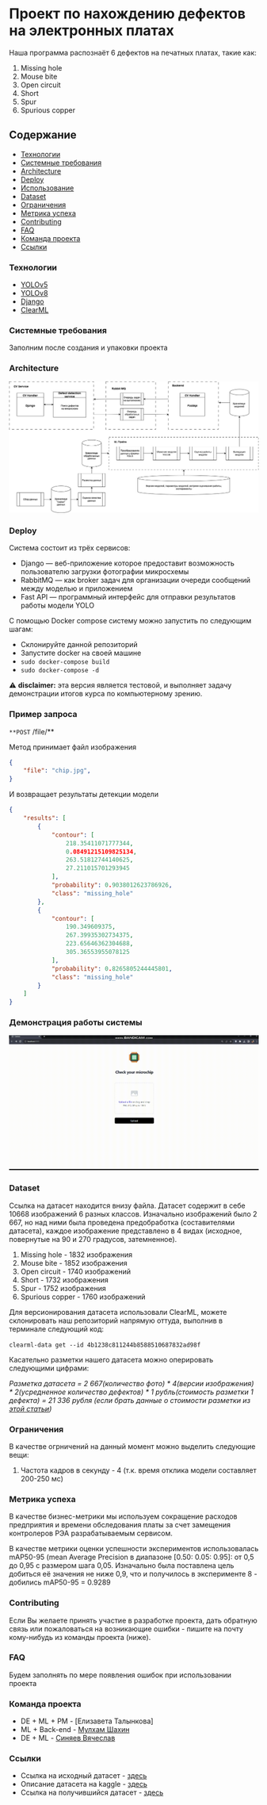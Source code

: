 # Проект по нахождению дефектов на электронных платах
Наша программа распознаёт 6 дефектов на печатных платах, такие как:
1. Missing hole
2. Mouse bite
3. Open circuit
4. Short
5. Spur
6. Spurious copper

## Содержание
- [Технологии](#технологии)
- [Системные требования](#системные-требования)
- [Architecture](#architecture)
- [Deploy](#deploy)
- [Использование](#использование)
- [Dataset](#dataset)
- [Ограничения](#ограничения)
- [Метрика успеха](#метрика-успеха)
- [Contributing](#contributing)
- [FAQ](#faq)
- [Команда проекта](#команда-проекта)
- [Ссылки](#ссылки)


### Технологии
- [YOLOv5](https://github.com/ultralytics/yolov5)
- [YOLOv8](https://github.com/ultralytics/ultralytics)
- [Django](https://www.djangoproject.com)
- [ClearML](https://clear.ml)

### Системные требования 
Заполним после создания и упаковки проекта

### Architecture 

![ml_pipeline.jpg](images/ml_pipeline.jpg)

### Deploy
Система состоит из трёх сервисов: 

- Django — веб-приложение которое предоставит возможность пользователю загрузки фотографии микросхемы
- RabbitMQ — как broker задач для организации очереди сообщений между моделью и приложением
- Fast API — программный интерфейс для отправки результатов работы модели YOLO

С помощью Docker compose систему можно запустить по следующим шагам:

- Склонируйте данной репозиторий
- Запустите docker на своей машине
- ```sudo docker-compose build```
- ```sudo docker-compose -d```

⚠️ **disclaimer:** эта версия является тестовой, и выполняет задачу демонстрации итогов курса по компьютерному зрению.
### Пример запроса

`**POST` /file/**

Метод принимает файл изображения

```json
{
	"file": "chip.jpg",
}

```

И возвращает результаты детекции модели

```json
{
	"results": [
        {
            "contour": [
                218.35411071777344,
                0.08491215109825134,
                263.51812744140625,
                27.211015701293945
            ],
            "probability": 0.9038012623786926,
            "class": "missing_hole"
        },
        {
            "contour": [
                190.349609375,
                267.39935302734375,
                223.65646362304688,
                305.36553955078125
            ],
            "probability": 0.8265805244445801,
            "class": "missing_hole"
        }
    ]
}

```
### Демонстрация работы системы

![demo.gif](images%2Fdemo.gif)

### Dataset
Ссылка на датасет находится внизу файла. 
Датасет содержит в себе 10668 изображений 6 разных классов. Изначально изображений было 2 667,
но над ними была проведена предобработка (составителями датасета), каждое изображение представлено в 4 видах (исходное, повернутые на 90 и 270 градусов, затемненное).

1. Missing hole - 1832 изображения
2. Mouse bite - 1852 изображения
3. Open circuit - 1740 изображений
4. Short - 1732 изображения
5. Spur - 1752 изображения
6. Spurious copper - 1760 изображений

Для версионирования датасета использовали ClearML, можете склонировать наш репозиторий напрямую оттуда, выполнив в терминале следующий код:

```clearml-data get --id 4b1238c811244b8588510687832ad98f```

Касательно разметки нашего датасета можно оперировать следующими цифрами:

*Разметка датасета = 2 667(количество фото) * 4(версии изображения) * 2(усредненное количество дефектов) * 1 рубль(стоимость разметки 1 дефекта) = 21 336 рубля (если брать данные о стоимости разметки из [этой статьи](https://yandex.ru/blog/toloka/case-study-japan))* 

### Ограничения
В качестве огрничений на данный момент можно выделить следующие вещи:
1. Частота кадров в секунду - 4 (т.к. время отклика модели составляет 200-250 мс)

### Метрика успеха
В качестве бизнес-метрики мы используем сокращение расходов предприятия и времени обследования платы за счет замещения контролеров 
РЭА разрабатываемым сервисом.

В качестве метрики оценки успешности экспериментов использовалась mAP50-95 (mean Average Precision в диапазоне [0.50: 0.05: 0.95]: от 0,5 до 0,95 с размером шага 0,05. Изначально была поставлена цель добиться её значения не ниже 0,9, что и получилось в эксперименте 8 - добились mAP50-95 = 0.9289

### Contributing
Если Вы желаете принять участие в разработке проекта, дать обратную связь или пожаловаться на возникающие ошибки - пишите на почту кому-нибудь из команды проекта (ниже).

### FAQ
Будем заполнять по мере появления ошибок при использовании проекта

### Команда проекта
- DE + ML + PM - [Елизавета Талынкова]
- ML + Back-end - [Мулхам Шахин](https://www.linkedin.com/in/mulham-shaheen-684352206/)
- DE + ML - [Синяев Вячеслав](https://www.linkedin.com/in/vyacheslavsinyaev/) 

### Ссылки
- Ссылка на исходный датасет - [здесь](https://www.dropbox.com/s/h0f39nyotddibsb/VOC_PCB.zip?dl=0)
- Описание датасета на kaggle - [здесь](https://www.kaggle.com/datasets/sudharshann/pcb-defect-dataset)
- Ссылка на получившийся датасет - [здесь](https://drive.google.com/drive/folders/1RbKRm6jYgw1rHkB8_KPg4Eu-Q_fVcrPc?usp=sharing)

